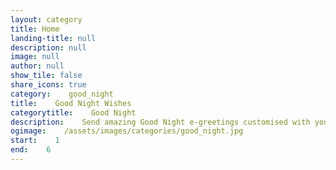 ```yaml
---
layout: category
title: Home
landing-title: null
description: null
image: null
author: null
show_tile: false
share_icons: true
category:    good_night
title:    Good Night Wishes
categorytitle:    Good Night
description:    Send amazing Good Night e-greetings customised with your name
ogimage:    /assets/images/categories/good_night.jpg
start:    1
end:    6
---
```

